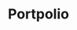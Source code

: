 ---
enc_link: "About/Portpolio_yangsangho_pw"
title: Portpolio
sidebar:
  nav: "about_navi"
layout: encrypted
encrypted: "464ecb7e05d18936fbb472545b4696f562399893b3b40aef0fbc4832ea35199d"
---
